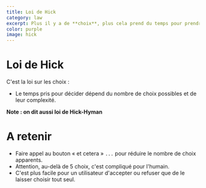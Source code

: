 ```yaml
---
title: Loi de Hick
category: law
excerpt: Plus il y a de **choix**, plus cela prend du temps pour prendre une décision.
color: purple
image: hick
---
```


# Loi de Hick

C'est la loi sur les choix :

- Le temps pris pour décider dépend du nombre de choix possibles et de leur complexité.

**Note : on dit aussi loi de Hick-Hyman**

# A retenir

- Faire appel au bouton « et cetera » `...` pour réduire le nombre de choix apparents.
- Attention, au-delà de 5 choix, c'est compliqué pour l'humain.
- C'est plus facile pour un utilisateur d'accepter ou refuser que de le laisser choisir tout seul.
